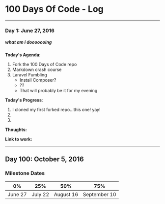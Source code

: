 # 100 Days Of Code - Log
________________________________

### Day 1: June 27, 2016
##### what am i dooooooing

**Today's Agenda**: 

1. Fork the 100 Days of Code repo
2. Markdown crash course
3. Laravel Fumbling
	* Install Composer?
	* ??
	* That will probably be it for my evening

**Today's Progress**: 

1. I cloned my first forked repo...this one! yay! 
2.
3.

**Thoughts:** 

**Link to work:** 

________________________________

## Day 100: October 5, 2016
### Milestone Dates

| 0%| 25%| 50%| 75%|
|:-------------:|:-------------:|:-----:|:-----:|
| June 27 | July 22 | August 16 | September 10 |

